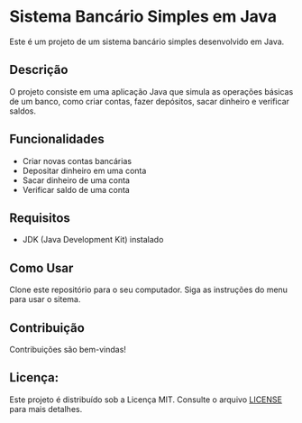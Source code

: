 # Sistema Bancário Simples em Java

Este é um projeto de um sistema bancário simples desenvolvido em Java.

## Descrição

O projeto consiste em uma aplicação Java que simula as operações básicas de um banco, como criar contas, fazer depósitos, sacar dinheiro e verificar saldos.

## Funcionalidades

- Criar novas contas bancárias
- Depositar dinheiro em uma conta
- Sacar dinheiro de uma conta
- Verificar saldo de uma conta

## Requisitos

- JDK (Java Development Kit) instalado

## Como Usar
Clone este repositório para o seu computador.
Siga as instruções do menu para usar o sitema.

## Contribuição
Contribuições são bem-vindas!

## Licença: 
Este projeto é distribuído sob a Licença MIT. Consulte o arquivo [LICENSE](LICENSE) para mais detalhes.

